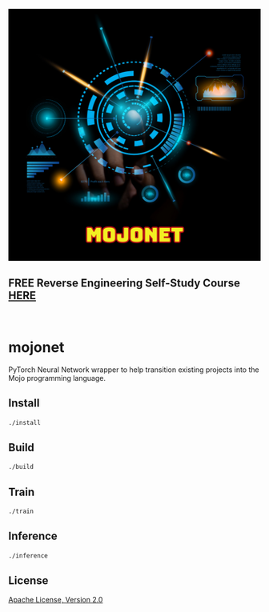 ![image](https://github.com/mytechnotalent/mojonet/blob/main/mojonet.png?raw=true)

## FREE Reverse Engineering Self-Study Course [HERE](https://github.com/mytechnotalent/Reverse-Engineering-Tutorial)

<br>

# mojonet
PyTorch Neural Network wrapper to help transition existing projects into the Mojo programming language.

## Install
```bash
./install
```

## Build
```bash
./build
```

## Train
```bash
./train
```

## Inference
```bash
./inference
```

## License
[Apache License, Version 2.0](https://www.apache.org/licenses/LICENSE-2.0)
